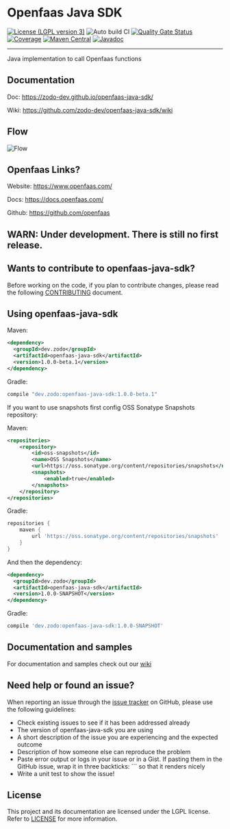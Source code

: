 Openfaas Java SDK
==========
[![License (LGPL version 3)](https://img.shields.io/badge/license-GNU%20LGPL%20version%203.0-blue.svg)](https://github.com/zodo-dev/openfaas-java-sdk/blob/develop/LICENCE)
![Auto build CI](https://github.com/zodo-dev/openfaas-java-sdk/workflows/Auto%20build%20CI/badge.svg)
[![Quality Gate Status](https://sonarcloud.io/api/project_badges/measure?project=zodo-dev%3Aopenfaas-java-sdk&metric=alert_status)](https://sonarcloud.io/dashboard?id=zodo-dev%3Aopenfaas-java-sdk)
[![Coverage](https://sonarcloud.io/api/project_badges/measure?project=zodo-dev%3Aopenfaas-java-sdk&metric=coverage)](https://sonarcloud.io/dashboard?id=zodo-dev%3Aopenfaas-java-sdk)
[![Maven Central](https://maven-badges.herokuapp.com/maven-central/dev.zodo/openfaas-java-sdk/badge.svg)](https://maven-badges.herokuapp.com/maven-central/dev.zodo/openfaas-java-sdk/)
[![Javadoc](http://www.javadoc.io/badge/dev.zodo/openfaas-java-sdk.svg)](http://www.javadoc.io/doc/dev.zodo/openfaas-java-sdk)

---
Java implementation to call Openfaas functions

Documentation
---

Doc: https://zodo-dev.github.io/openfaas-java-sdk/

Wiki: https://github.com/zodo-dev/openfaas-java-sdk/wiki

Flow
---
![Flow](https://zodo-dev.github.io/openfaas-java-sdk/images/openfaas-java-sdk-flow.png)

Openfaas Links?
---
Website: https://www.openfaas.com/

Docs: https://docs.openfaas.com/

Github: https://github.com/openfaas

WARN: Under development. There is still no first release.
---

Wants to contribute to openfaas-java-sdk?
---
Before working on the code, if you plan to contribute changes, please read the following [CONTRIBUTING](CONTRIBUTING.md) document.

Using openfaas-java-sdk
---

Maven:

``` xml
<dependency>
  <groupId>dev.zodo</groupId>
  <artifactId>openfaas-java-sdk</artifactId>
  <version>1.0.0-beta.1</version>
</dependency>
```

Gradle:

```groovy
compile "dev.zodo:openfaas-java-sdk:1.0.0-beta.1"
```

If you want to use snapshots first config OSS Sonatype Snapshots repository:

Maven:

``` xml
<repositories>
    <repository>
        <id>oss-snapshots</id>
        <name>OSS Snapshots</name>
        <url>https://oss.sonatype.org/content/repositories/snapshots</url>
        <snapshots>
            <enabled>true</enabled>
        </snapshots>
    </repository>
</repositories>
```

Gradle:

```groovy
repositories {
    maven {
        url 'https://oss.sonatype.org/content/repositories/snapshots'
    }
}
```

And then the dependency:

``` xml
<dependency>
  <groupId>dev.zodo</groupId>
  <artifactId>openfaas-java-sdk</artifactId>
  <version>1.0.0-SNAPSHOT</version>
</dependency>
```

Gradle:

```groovy
compile 'dev.zodo:openfaas-java-sdk:1.0.0-SNAPSHOT'
```

Documentation and samples
---

For documentation and samples check out our [wiki](https://github.com/zodo-dev/openfaas-java-sdk/wiki)

Need help or found an issue?
---

When reporting an issue through the [issue tracker](https://github.com/zodo-dev/openfaas-java-sdk/issues?state=open)
on GitHub, please use the following guidelines:

* Check existing issues to see if it has been addressed already
* The version of openfaas-java-sdk you are using
* A short description of the issue you are experiencing and the expected outcome
* Description of how someone else can reproduce the problem
* Paste error output or logs in your issue or in a Gist. If pasting them in the GitHub issue, wrap 
it in three backticks: ```  so that it renders nicely
* Write a unit test to show the issue!

License
---

This project and its documentation are licensed under the LGPL license. Refer to [LICENSE](LICENSE) for more information.
